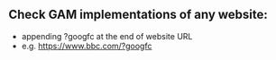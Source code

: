 ## Check GAM implementations of any website:
  - appending ?googfc at the end of website URL
  - e.g. https://www.bbc.com/?googfc